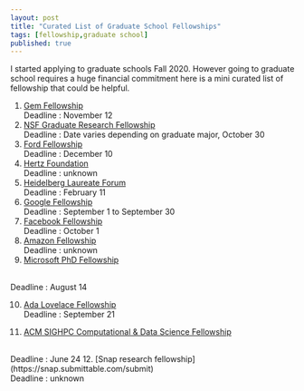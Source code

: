 ```yaml
---
layout: post
title: "Curated List of Graduate School Fellowships"
tags: [fellowship,graduate school]
published: true
---
```


I started applying to graduate schools Fall 2020. However going to graduate school requires a huge financial commitment here is a mini curated list of fellowship that could be helpful.

1. [Gem Fellowship](https://www.gemfellowship.org/)  
   Deadline : November 12
2. [NSF Graduate Research Fellowship](https://www.nsfgrfp.org/)  
   Deadline : Date varies depending on graduate major, October 30
3. [Ford Fellowship](https://sites.nationalacademies.org/PGA/FordFellowships/index.htm)  
    Deadline : December 10
4. [Hertz Foundation](https://www.hertzfoundation.org/the-fellowship/about/)  
    Deadline : unknown 
5. [Heidelberg Laureate Forum](https://www.heidelberg-laureate-forum.org/young-researchers/faq.html)  
    Deadline : February 11
6. [Google Fellowship](https://research.google/outreach/phd-fellowship/)  
    Deadline : September 1 to September 30
7. [Facebook Fellowship](https://research.fb.com/fellowship/)  
    Deadline : October 1
8. [Amazon Fellowship](https://developer.amazon.com/en-US/alexa/alexa-startups/alexa-fund/alexa-fellowship/innovation)  
    Deadline : unknown
9. [Microsoft PhD Fellowship](https://www.microsoft.com/en-us/research/academic-program/phd-fellowship/)
<br/>
    Deadline : August 14

10. [Ada Lovelace Fellowship](https://www.microsoft.com/en-us/research/academic-program/ada-lovelace-fellowship/)  
    Deadline : September 21

11. [ACM SIGHPC Computational & Data Science Fellowship](https://www.sighpc.org/for-your-career/fellowships/how-to-nominate)
<br/>
    Deadline : June 24
12. [Snap research fellowship](https://snap.submittable.com/submit)
<br/>
    Deadline : unknown